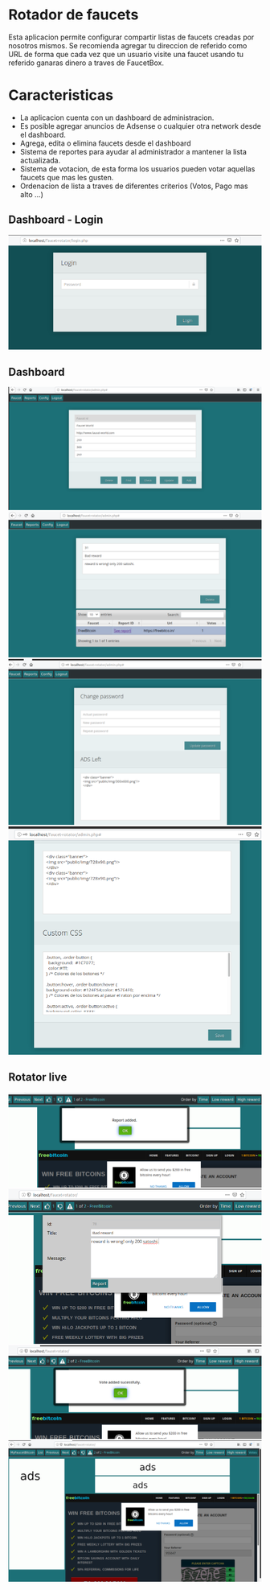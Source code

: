 # Rotador de faucets
Esta aplicacion permite configurar compartir listas de faucets creadas por nosotros mismos. Se recomienda agregar tu direccion 
de referido como URL de forma que cada vez que un usuario visite una faucet usando tu referido ganaras dinero a traves de FaucetBox.

# Caracteristicas
- La aplicacion cuenta con un dashboard de administracion.
- Es posible agregar anuncios de Adsense o cualquier otra network desde el dashboard.
- Agrega, edita o elimina faucets desde el dashboard
- Sistema de reportes para ayudar al administrador a mantener la lista actualizada.
- Sistema de votacion, de esta forma los usuarios pueden votar aquellas faucets que mas les gusten.
- Ordenacion de lista a traves de diferentes criterios (Votos, Pago mas alto ...)

## Dashboard - Login
![Materials](https://raw.githubusercontent.com/damianS7/faucet-rotator/master/preview/login.png)

## Dashboard
![Materials](https://raw.githubusercontent.com/damianS7/faucet-rotator/master/preview/adding-faucet.png)
![Materials](https://raw.githubusercontent.com/damianS7/faucet-rotator/master/preview/admin-report-review.png)
![Materials](https://raw.githubusercontent.com/damianS7/faucet-rotator/master/preview/config.png)
![Materials](https://raw.githubusercontent.com/damianS7/faucet-rotator/master/preview/custom-ads-css.png)

## Rotator live
![Materials](https://raw.githubusercontent.com/damianS7/faucet-rotator/master/preview/faucet-dialogs.png)
![Materials](https://raw.githubusercontent.com/damianS7/faucet-rotator/master/preview/faucet-report.png)
![Materials](https://raw.githubusercontent.com/damianS7/faucet-rotator/master/preview/faucet-voting.png)
![Materials](https://raw.githubusercontent.com/damianS7/faucet-rotator/master/preview/rotator-live.png)
